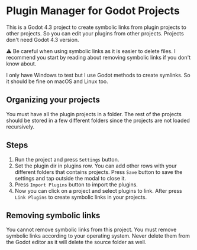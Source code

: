 # Plugin Manager for Godot Projects

This is a Godot 4.3 project to create symbolic links from plugin projects to other projects. So you can edit your plugins from other projects. Projects don't need Godot 4.3 version.

⚠ Be careful when using symbolic links as it is easier to delete files. I recommend you start by reading about removing symbolic links if you don't know about.

I only have Windows to test but I use Godot methods to create symlinks. So it should be fine on macOS and Linux too.

## Organizing your projects

You must have all the plugin projects in a folder. The rest of the projects should be stored in a few different folders since the projects are not loaded recursively.

## Steps

1. Run the project and press `Settings` button.
2. Set the plugin dir in plugins row. You can add other rows with your different folders that contains projects. Press `Save` button to save the settings and tap outside the modal to close it.
3. Press `Import Plugins` button to import the plugins.
4. Now you can click on a project and select plugins to link. After press `Link Plugins` to create symbolic links in your projects.

## Removing symbolic links

You cannot remove symbolic links from this project. You must remove symbolic links according to your operating system. Never delete them from the Godot editor as it will delete the source folder as well.
